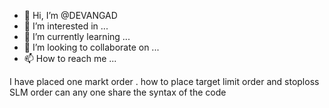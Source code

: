 - 👋 Hi, I’m @DEVANGAD
- 👀 I’m interested in ...
- 🌱 I’m currently learning ...
- 💞️ I’m looking to collaborate on ...
- 📫 How to reach me ...

<!---
DEVANGAD/DEVANGAD is a ✨ special ✨ repository because its `README.md` (this file) appears on your GitHub profile.
You can click the Preview link to take a look at your changes.
--->

I have placed one markt order . how to place target limit order  and stoploss SLM order can any one share the syntax of the code
